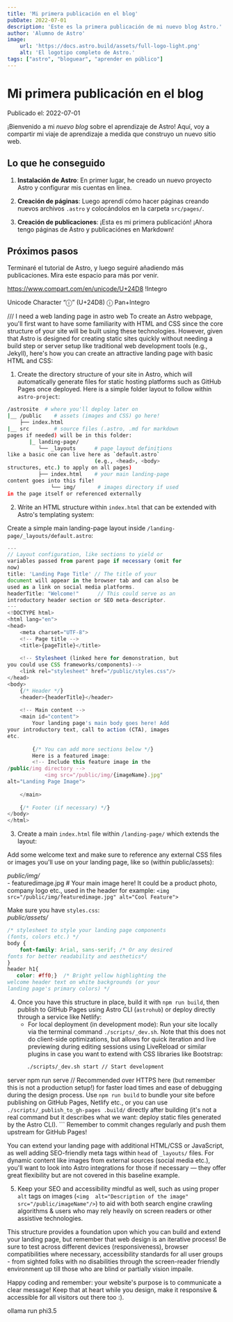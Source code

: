```yaml
---
title: 'Mi primera publicación en el blog'
pubDate: 2022-07-01
description: 'Este es la primera publicación de mi nuevo blog Astro.'
author: 'Alumno de Astro'
image:
    url: 'https://docs.astro.build/assets/full-logo-light.png'
    alt: 'El logotipo completo de Astro.'
tags: ["astro", "bloguear", "aprender en público"]
---
```

# Mi primera publicación en el blog

Publicado el: 2022-07-01

¡Bienvenido a mi _nuevo blog_ sobre el aprendizaje de Astro! Aquí, voy a compartir mi viaje de aprendizaje a medida que construyo un nuevo sitio web.

## Lo que he conseguido

1. **Instalación de Astro**: En primer lugar, he creado un nuevo proyecto Astro y configurar mis cuentas en línea.

2. **Creación de páginas**: Luego aprendí cómo hacer páginas creando nuevos archivos `.astro` y colocándolos en la carpeta `src/pages/`.

3. **Creación de publicaciones**: ¡Esta es mi primera publicación! ¡Ahora tengo páginas de Astro y publicaciónes en Markdown!

## Próximos pasos

Terminaré el tutorial de Astro, y luego seguiré añadiendo más publicaciones. Mira este espacio para más por venir.

https://www.compart.com/en/unicode/U+24D8
!Integro

Unicode Character “ⓘ” (U+24D8)
ⓘ Pan+Integro


///
I need a web landing page in astro web
To create an Astro webpage, you'll first want to have 
some familiarity with HTML and CSS since the core 
structure of your site will be built using these 
technologies. However, given that Astro is designed for 
creating static sites quickly without needing a build 
step or server setup like traditional web development 
tools (e.g., Jekyll), here's how you can create an 
attractive landing page with basic HTML and CSS:

1. Create the directory structure of your site in Astro, 
which will automatically generate files for static 
hosting platforms such as GitHub Pages once deployed. 
Here is a simple folder layout to follow within 
`astro-project`:
```bash
/astrosite  # where you'll deploy later on
|__ /public    # assets (images and CSS) go here!
    ├── index.html
|__ src        # source files (.astro, .md for markdown 
pages if needed) will be in this folder:
       |_ landing-page/  
          └── _layouts      # page layout definitions 
like a basic one can live here as `default.astro` 
                            (e.g., <head>, <body> 
structures, etc.) to apply on all pages)
          ├── index.html    # your main landing-page 
content goes into this file!
              └── img/       # images directory if used 
in the page itself or referenced externally  
```
2. Write an HTML structure within `index.html` that can 
be extended with Astro's templating system: 

Create a simple main landing-page layout inside 
`/landing-page/_layouts/default.astro`:

```javascript
---
// Layout configuration, like sections to yield or 
variables passed from parent page if necessary (omit for 
now)
title: 'Landing Page Title' // The title of your 
document will appear in the browser tab and can also be 
used as a link on social media platforms.
headerTitle: "Welcome!"      // This could serve as an 
introductory header section or SEO meta-descriptor. 
---
<!DOCTYPE html>
<html lang="en">
<head>
    <meta charset="UTF-8">
    <!-- Page title -->
    <title>{pageTitle}</title>
    
    <!-- Stylesheet (linked here for demonstration, but 
you could use CSS frameworks/components)-->
    <link rel="stylesheet" href="/public/styles.css"/> 
</head>
<body>
    {/* Header */}
    <header>{headerTitle}</header>
    
    <!-- Main content -->
    <main id="content">
        Your landing page's main body goes here! Add 
your introductory text, call to action (CTA), images 
etc. 
        
        {/* You can add more sections below */}
        Here is a featured image:
        <!-- Include this feature image in the 
/public/img directory -->
            <img src="/public/img/{imageName}.jpg" 
alt="Landing Page Image">
            
    </main>
    
    {/* Footer (if necessary) */}
</body>
</html>
```
3. Create a main `index.html` file within 
`/landing-page/` which extends the layout: 

Add some welcome text and make sure to reference any 
external CSS files or images you'll use on your landing 
page, like so (within public/assets):

_public/img/_  
    - featuredimage.jpg      # Your main image here! It 
could be a product photo, company logo etc., used in the 
header for example: `<img 
src="/public/img/featuredimage.jpg" alt="Cool Feature">` 

    
Make sure you have `styles.css`:  
_public/assets/_   
```css
/* stylesheet to style your landing page components 
(fonts, colors etc.) */
body {
    font-family: Arial, sans-serif; /* Or any desired 
fonts for better readability and aesthetics*/
}
header h1{
   color: #ff0;}  /* Bright yellow highlighting the 
welcome header text on white backgrounds (or your 
landing page's primary colors) */
```
4. Once you have this structure in place, build it with 
`npm run build`, then publish to GitHub Pages using 
Astro CLI (`astrohub`) or deploy directly through a 
service like Netlify: 
    - For local deployment (in development mode): Run 
your site locally via the terminal command 
`./scripts/_dev.sh`. Note that this does not do 
client-side optimizations, but allows for quick 
iteration and live previewing during editing sessions 
using LiveReload or similar plugins in case you want to 
extend with CSS libraries like Bootstrap:
    ```bash
       ./scripts/_dev.sh start // Start development 
server 
       npm run serve   // Recommended over HTTPS here 
(but remember this is not a production setup!) for 
faster load times and ease of debugging during the 
design process. Use `npm run build` to bundle your site 
before publishing on GitHub Pages, Netlify etc., or you 
can use `./scripts/_publish_to_gh-pages .build/` 
directly after building (it's not a real command but it 
describes what we want: deploy static files generated by 
the Astro CLI).
    ```
Remember to commit changes regularly and push them 
upstream for GitHub Pages! 
    
You can extend your landing page with additional 
HTML/CSS or JavaScript, as well adding SEO-friendly meta 
tags within `head` of `_layouts/` files. For dynamic 
content like images from external sources (social media 
etc.), you'll want to look into Astro integrations for 
those if necessary — they offer great flexibility but 
are not covered in this baseline example.
  
5. Keep your SEO and accessibility mindful as well, such 
as using proper `alt` tags on images (`<img 
alt="Description of the image" 
src="/public/imageName"/>`) to aid with both search 
engine crawling algorithms & users who may rely heavily 
on screen readers or other assistive technologies.
  
This structure provides a foundation upon which you can 
build and extend your landing page, but remember that 
web design is an iterative process! Be sure to test 
across different devices (responsiveness), browser 
compatibilities where necessary, accessibility standards 
for all user groups - from sighted folks with no 
disabilities through the screen-reader friendly 
environment up till those who are blind or partially 
vision impaile.

Happy coding and remember: your website's purpose is to communicate a clear message! Keep 
that at heart while you design, make it responsive & accessible for all visitors out there too 
:).

ollama run phi3.5